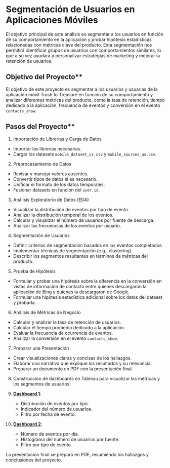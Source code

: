 # Segmentación de Usuarios en Aplicaciones Móviles

El objetivo principal de este análisis es segmentar a los usuarios en función de su comportamiento en la aplicación y probar hipótesis estadísticas relacionadas con métricas clave del producto. Esta segmentación nos permitirá identificar grupos de usuarios con comportamientos similares, lo que a su vez ayudará a personalizar estrategias de marketing y mejorar la retención de usuarios.


## Objetivo del Proyecto**

El objetivo de este proyecto es segmentar a los usuarios y usuarias de la aplicación móvil Trash to Treasure en función de su comportamiento y analizar diferentes métricas del producto, como la tasa de retención, tiempo dedicado a la aplicación, frecuencia de eventos y conversión en el evento `contacts_show`.

## Pasos del Proyecto**

1. Importación de Librerías y Carga de Datos

- Importar las librerías necesarias.
- Cargar los datasets `mobile_dataset_us.csv` y `mobile_sources_us.csv`.

2. Preprocesamiento de Datos

- Revisar y manejar valores ausentes.
- Convertir tipos de datos si es necesario.
- Unificar el formato de los datos temporales.
- Fusionar datasets en función del `user.id`.

3. Análisis Exploratorio de Datos (EDA)

- Visualizar la distribución de eventos por tipo de evento.
- Analizar la distribución temporal de los eventos.
- Calcular y visualizar el número de usuarios por fuente de descarga.
- Analizar las frecuencias de los eventos por usuario.

4. Segmentación de Usuarios

- Definir criterios de segmentación basados en los eventos completados.
- Implementar técnicas de segmentación (e.g., clustering).
- Describir los segmentos resultantes en términos de métricas del producto.

5. Prueba de Hipótesis

- Formular y probar una hipótesis sobre la diferencia en la conversión en vistas de información de contacto entre quienes descargaron la aplicación de Bing y quienes la descargaron de Google.
- Formular una hipótesis estadística adicional sobre los datos del dataset y probarla.

6. Análisis de Métricas de Negocio

- Calcular y analizar la tasa de retención de usuarios.
- Calcular el tiempo promedio dedicado a la aplicación.
- Evaluar la frecuencia de ocurrencia de eventos.
- Analizar la conversión en el evento `contacts_show`.

7. Preparar una Presentación

- Crear visualizaciones claras y concisas de los hallazgos.
- Elaborar una narrativa que explique los resultados y su relevancia.
- Preparar un documento en PDF con la presentación final.

8. Construcción de dashboards en Tableau para visualizar las métricas y los segmentos de usuarios:

1. **[Dashboard 1](https://public.tableau.com/app/profile/barbara.ortiz/viz/Dashboard1_proyectofinal/Dashboard1)**: 
   - Distribución de eventos por tipo.
   - Indicador del número de usuarios.
   - Filtro por fecha de evento.

2. **[Dashboard 2](https://public.tableau.com/app/profile/barbara.ortiz/viz/Dashboard2_proyectofinal/Dashboard2)**: 
   - Número de eventos por día.
   - Histograma del número de usuarios por fuente.
   - Filtro por tipo de evento.

La presentación final se preparó en PDF, resumiendo los hallazgos y conclusiones del proyecto.
